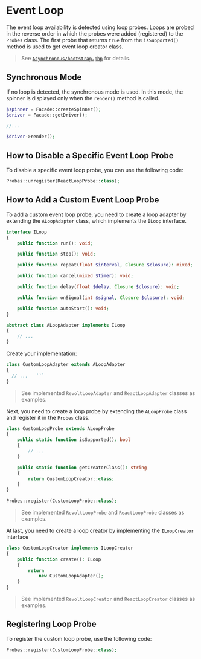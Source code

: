 # Event Loop

The event loop availability is detected using loop probes. Loops are probed in the reverse order in which the probes were added (registered) to the `Probes` class. The first probe that returns `true` from the `isSupported()` method is used to get event loop creator class.

> See [`Asynchronous/bootstrap.php`](../../src/Spinner/Asynchronous/bootstrap.php) for details.

## Synchronous Mode

If no loop is detected, the synchronous mode is used. In this mode, the spinner is displayed only when the `render()` method is called.

```php
$spinner = Facade::createSpinner();
$driver = Facade::getDriver();

//...

$driver->render();
```

## How to Disable a Specific Event Loop Probe

To disable a specific event loop probe, you can use the following code:

```php  
Probes::unregister(ReactLoopProbe::class);
``` 

## How to Add a Custom Event Loop Probe

To add a custom event loop probe, you need to create a loop adapter by extending the `ALoopAdapter` class, which implements the `ILoop` interface.

```php
interface ILoop
{
    public function run(): void;

    public function stop(): void;

    public function repeat(float $interval, Closure $closure): mixed;

    public function cancel(mixed $timer): void;

    public function delay(float $delay, Closure $closure): void;

    public function onSignal(int $signal, Closure $closure): void;

    public function autoStart(): void;
}

abstract class ALoopAdapter implements ILoop
{   
    // ...
}
```
Create your implementation:
```php
class CustomLoopAdapter extends ALoopAdapter
{
  // ...   ```
}
```
> See implemented `RevoltLoopAdapter` and `ReactLoopAdapter` classes as examples.

Next, you need to create a loop probe by extending the `ALoopProbe` class and register it in the `Probes` class.
```php
class CustomLoopProbe extends ALoopProbe
{
    public static function isSupported(): bool
    {
        // ...
    }

    public static function getCreatorClass(): string
    {
        return CustomLoopCreator::class;
    }
}
```

```php
Probes::register(CustomLoopProbe::class);
```
> See implemented `RevoltLoopProbe` and `ReactLoopProbe` classes as examples.

At last, you need to create a loop creator by implementing the `ILoopCreator` interface
```php
class CustomLoopCreator implements ILoopCreator
{
    public function create(): ILoop
    {
        return
            new CustomLoopAdapter();
    }
}
```
> See implemented `RevoltLoopCreator` and `ReactLoopCreator` classes as examples.

## Registering Loop Probe

To register the custom loop probe, use the following code:

```php
Probes::register(CustomLoopProbe::class);
```
